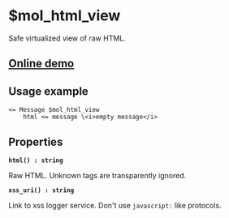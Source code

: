 # $mol_html_view

Safe virtualized view of raw HTML.

## [Online demo](http://mol.js.org/#demo=mol_html_view_demo)

## Usage example

```view.tree
<= Message $mol_html_view
	html <= message \<i>empty message</i>
```

## Properties

**`html() : string`**

Raw HTML. Unknown tags are transparently ignored.

**`xss_uri() : string`** 

Link to xss logger service. Don't use `javascript:` like protocols.
